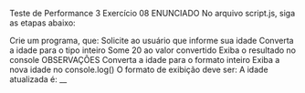 Teste de Performance 3
Exercício 08
ENUNCIADO
No arquivo script.js, siga as etapas abaixo:

Crie um programa, que:
Solicite ao usuário que informe sua idade
Converta a idade para o tipo inteiro
Some 20 ao valor convertido
Exiba o resultado no console
OBSERVAÇÕES
Converta a idade para o formato inteiro
Exiba a nova idade no console.log()
O formato de exibição deve ser:
A idade atualizada é: __